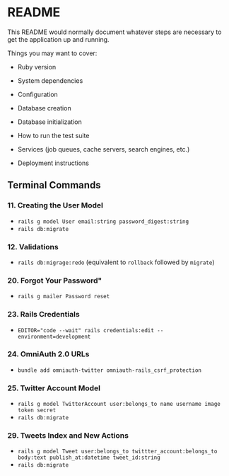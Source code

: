 # README

This README would normally document whatever steps are necessary to get the
application up and running.

Things you may want to cover:

* Ruby version

* System dependencies

* Configuration

* Database creation

* Database initialization

* How to run the test suite

* Services (job queues, cache servers, search engines, etc.)

* Deployment instructions

## Terminal Commands

### 11. Creating the User Model

* `rails g model User email:string password_digest:string`
* `rails db:migrate`

### 12. Validations

* `rails db:migrage:redo` (equivalent to `rollback` followed by `migrate`)

### 20. Forgot Your Password"

* `rails g mailer Password reset`

### 23. Rails Credentials

* `EDITOR="code --wait" rails credentials:edit --environment=development`

### 24. OmniAuth 2.0 URLs

* `bundle add omniauth-twitter omniauth-rails_csrf_protection`

### 25. Twitter Account Model

* `rails g model TwitterAccount user:belongs_to name username image token secret`
* `rails db:migrate`

### 29. Tweets Index and New Actions

* `rails g model Tweet user:belongs_to twittter_account:belongs_to body:text publish_at:datetime tweet_id:string`
* `rails db:migrate`
